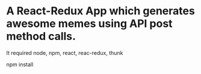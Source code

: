# A React-Redux App which generates awesome memes using API post method calls.
It required node, npm, react, reac-redux, thunk

npm install
